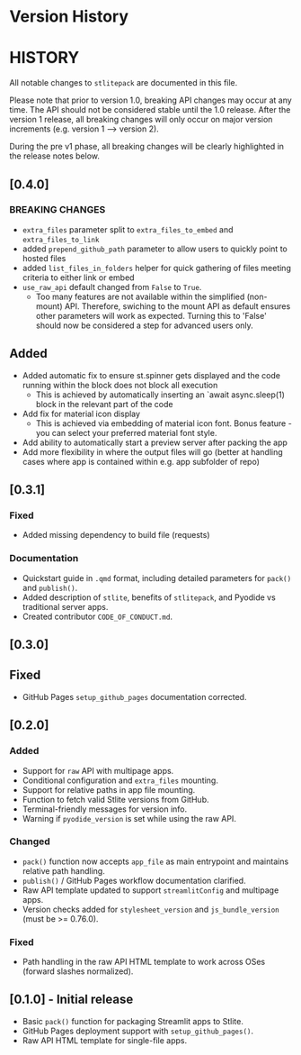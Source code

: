 # Version History

# HISTORY

All notable changes to `stlitepack` are documented in this file.

Please note that prior to version 1.0, breaking API changes may occur at any time. The API should
not be considered stable until the 1.0 release. After the version 1 release, all breaking changes will
only occur on major version increments (e.g. version 1 --> version 2).

During the pre v1 phase, all breaking changes will be clearly highlighted in the release notes below.

## [0.4.0]

### BREAKING CHANGES

- `extra_files` parameter split to `extra_files_to_embed` and `extra_files_to_link`
- added `prepend_github_path` parameter to allow users to quickly point to hosted files
- added `list_files_in_folders` helper for quick gathering of files meeting criteria to either link or embed
- `use_raw_api` default changed from `False` to `True`.
    - Too many features are not available within the simplified (non-mount) API. Therefore, swiching
    to the mount API as default ensures other parameters will work as expected. Turning this to
    'False' should now be considered a step for advanced users only.

## Added

- Added automatic fix to ensure st.spinner gets displayed and the code running within the block does not block all execution
    - This is achieved by automatically inserting an `await async.sleep(1) block in the relevant part of the code
- Add fix for material icon display
    - This is achieved via embedding of material icon font. Bonus feature - you can select your preferred material font style.
- Add ability to automatically start a preview server after packing the app
- Add more flexibility in where the output files will go (better at handling cases where app is contained within e.g. app subfolder of repo)


## [0.3.1]

### Fixed
- Added missing dependency to build file (requests)

### Documentation
- Quickstart guide in `.qmd` format, including detailed parameters for `pack()` and `publish()`.
- Added description of `stlite`, benefits of `stlitepack`, and Pyodide vs traditional server apps.
- Created contributor `CODE_OF_CONDUCT.md`.

## [0.3.0]

## Fixed
- GitHub Pages `setup_github_pages` documentation corrected.

## [0.2.0]

### Added
- Support for `raw` API with multipage apps.
- Conditional configuration and `extra_files` mounting.
- Support for relative paths in app file mounting.
- Function to fetch valid Stlite versions from GitHub.
- Terminal-friendly messages for version info.
- Warning if `pyodide_version` is set while using the raw API.

### Changed
- `pack()` function now accepts `app_file` as main entrypoint and maintains relative path handling.
- `publish()` / GitHub Pages workflow documentation clarified.
- Raw API template updated to support `streamlitConfig` and multipage apps.
- Version checks added for `stylesheet_version` and `js_bundle_version` (must be >= 0.76.0).

### Fixed
- Path handling in the raw API HTML template to work across OSes (forward slashes normalized).


## [0.1.0] - Initial release
- Basic `pack()` function for packaging Streamlit apps to Stlite.
- GitHub Pages deployment support with `setup_github_pages()`.
- Raw API HTML template for single-file apps.
